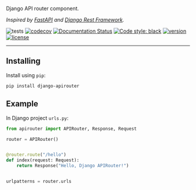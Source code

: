Django API router component.

*Inspired by [FastAPI](https://fastapi.tiangolo.com/) and [Django Rest Framework](https://www.django-rest-framework.org/).*

![tests](https://github.com/antonrh/django-apirouter/workflows/tests/badge.svg)
[![codecov](https://codecov.io/gh/antonrh/django-apirouter/branch/master/graph/badge.svg)](https://codecov.io/gh/antonrh/django-apirouter)
[![Documentation Status](https://readthedocs.org/projects/django-apirouter/badge/?version=latest)](https://django-apirouter.readthedocs.io/en/latest/?badge=latest)
[![Code style: black](https://img.shields.io/badge/code%20style-black-000000.svg)](https://github.com/psf/black)
[![version](https://img.shields.io/pypi/v/django-apirouter.svg)](https://pypi.org/project/django-apirouter/)
[![license](https://img.shields.io/pypi/l/django-apirouter)](https://github.com/antonrh/django-apirouter/blob/master/LICENSE)

---

## Installing

Install using `pip`:

```
pip install django-apirouter
```

## Example

In Django project `urls.py`:

```python
from apirouter import APIRouter, Response, Request

router = APIRouter()


@router.route("/hello")
def index(request: Request):
    return Response("Hello, Django APIRouter!")


urlpatterns = router.urls
```
